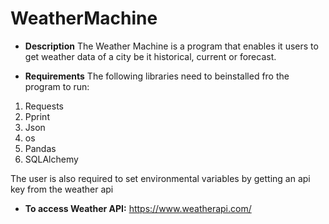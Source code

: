 # WeatherMachine


* **Description**
 The Weather Machine is a program that enables it users to get weather data of a city be it historical, current or forecast.


 * **Requirements**
  The following libraries need to beinstalled fro the program to run:
  1. Requests
  2. Pprint
  3. Json
  4. os
  5. Pandas
  6. SQLAlchemy

  The user is also required to set environmental variables by getting an api key from the weather api

 *  **To access Weather API:**
  https://www.weatherapi.com/
